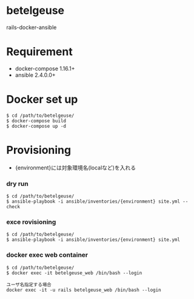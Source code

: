 # betelgeuse
rails-docker-ansible

# Requirement
- docker-compose 1.16.1+
- ansible 2.4.0.0+

# Docker set up

```
$ cd /path/to/betelgeuse/
$ docker-compose build
$ docker-compose up -d
```

# Provisioning

- {environment}には対象環境名(localなど)を入れる

### dry run

```
$ cd /path/to/betelgeuse/
$ ansible-playbook -i ansible/inventories/{environment} site.yml --check
```

### exce rovisioning

```
$ cd /path/to/betelgeuse/
$ ansible-playbook -i ansible/inventories/{environment} site.yml
```

### docker exec web container

```
$ cd /path/to/betelgeuse/
$ docker exec -it betelgeuse_web /bin/bash --login

ユーザ名指定する場合
docker exec -it -u rails betelgeuse_web /bin/bash --login
```

